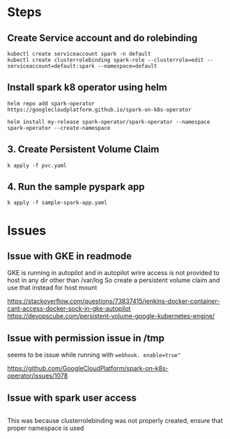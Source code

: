 

# Steps

## Create Service account and do rolebinding 

```
kubectl create serviceaccount spark -n default
kubectl create clusterrolebinding spark-role --clusterrole=edit --serviceaccount=default:spark --namespace=default
```

## Install spark k8 operator using helm

```
helm repo add spark-operator https://googlecloudplatform.github.io/spark-on-k8s-operator

helm install my-release spark-operator/spark-operator --namespace spark-operator --create-namespace
```

## 3. Create Persistent Volume Claim

```k apply -f pvc.yaml```

## 4. Run the sample pyspark app

```k apply -f sample-spark-app.yaml```


# Issues

## Issue with GKE in readmode

GKE is running in autopilot and in autopilot wrire access is not provided to host in any dir other than /var/log
So create a persistent volume claim and use that instead for host mount 

https://stackoverflow.com/questions/73837415/jenkins-docker-container-cant-access-docker-sock-in-gke-autopilot
https://devopscube.com/persistent-volume-google-kubernetes-engine/


## Issue with permission issue in /tmp

seems to be issue while running with `webhook. enable=true"`

https://github.com/GoogleCloudPlatform/spark-on-k8s-operator/issues/1078 


## Issue with spark user access

```Caused by: io.fabric8.kubernetes.client.KubernetesClientException: Failure executing: GET at: https://kubernetes.default.svc/api/v1/namespaces/default/pods/spark-pi-driver. Message: Forbidden!Configured service account doesn't have access. Service account may have been revoked. pods "spark-pi-driver" is forbidden: User "system:serviceaccount:default:spark" cannot get resource "pods" in API group "" in the namespace "default".
```

This was because clusterrolebinding was not properly created, ensure that proper namespace is used







